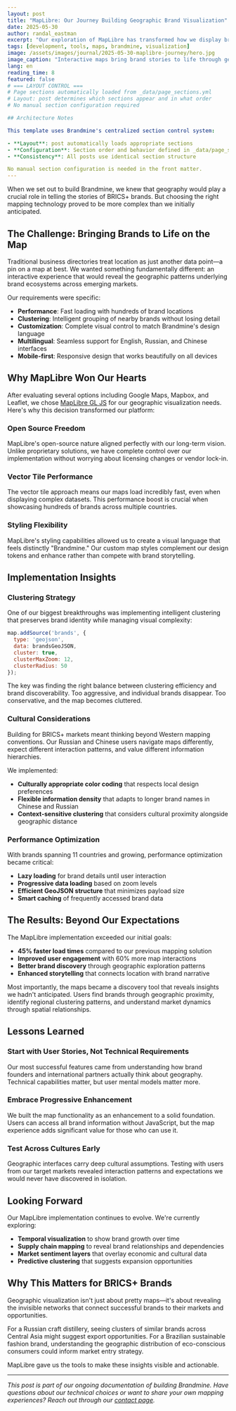 ```yaml
---
layout: post
title: "MapLibre: Our Journey Building Geographic Brand Visualization"
date: 2025-05-30
author: randal_eastman
excerpt: "Our exploration of MapLibre has transformed how we display brands geographically, creating an interactive experience that reveals patterns and connections across BRICS+ markets."
tags: [development, tools, maps, brandmine, visualization]
image: /assets/images/journal/2025-05-30-maplibre-journey/hero.jpg
image_caption: "Interactive maps bring brand stories to life through geographic visualization"
lang: en
reading_time: 8
featured: false
# === LAYOUT CONTROL ===
# Page sections automatically loaded from _data/page_sections.yml
# Layout: post determines which sections appear and in what order
# No manual section configuration required

## Architecture Notes

This template uses Brandmine's centralized section control system:

- **Layout**: post automatically loads appropriate sections
- **Configuration**: Section order and behavior defined in _data/page_sections.yml
- **Consistency**: All posts use identical section structure

No manual section configuration is needed in the front matter.
---
```


When we set out to build Brandmine, we knew that geography would play a crucial role in telling the stories of BRICS+ brands. But choosing the right mapping technology proved to be more complex than we initially anticipated.

## The Challenge: Bringing Brands to Life on the Map

Traditional business directories treat location as just another data point—a pin on a map at best. We wanted something fundamentally different: an interactive experience that would reveal the geographic patterns underlying brand ecosystems across emerging markets.

Our requirements were specific:
- **Performance**: Fast loading with hundreds of brand locations
- **Clustering**: Intelligent grouping of nearby brands without losing detail
- **Customization**: Complete visual control to match Brandmine's design language
- **Multilingual**: Seamless support for English, Russian, and Chinese interfaces
- **Mobile-first**: Responsive design that works beautifully on all devices

## Why MapLibre Won Our Hearts

After evaluating several options including Google Maps, Mapbox, and Leaflet, we chose [MapLibre GL JS](https://maplibre.org/) for our geographic visualization needs. Here's why this decision transformed our platform:

### Open Source Freedom

MapLibre's open-source nature aligned perfectly with our long-term vision. Unlike proprietary solutions, we have complete control over our implementation without worrying about licensing changes or vendor lock-in.

### Vector Tile Performance

The vector tile approach means our maps load incredibly fast, even when displaying complex datasets. This performance boost is crucial when showcasing hundreds of brands across multiple countries.

### Styling Flexibility

MapLibre's styling capabilities allowed us to create a visual language that feels distinctly "Brandmine." Our custom map styles complement our design tokens and enhance rather than compete with brand storytelling.

## Implementation Insights

### Clustering Strategy

One of our biggest breakthroughs was implementing intelligent clustering that preserves brand identity while managing visual complexity:

```javascript
map.addSource('brands', {
  type: 'geojson',
  data: brandsGeoJSON,
  cluster: true,
  clusterMaxZoom: 12,
  clusterRadius: 50
});
```

The key was finding the right balance between clustering efficiency and brand discoverability. Too aggressive, and individual brands disappear. Too conservative, and the map becomes cluttered.

### Cultural Considerations

Building for BRICS+ markets meant thinking beyond Western mapping conventions. Our Russian and Chinese users navigate maps differently, expect different interaction patterns, and value different information hierarchies.

We implemented:
- **Culturally appropriate color coding** that respects local design preferences
- **Flexible information density** that adapts to longer brand names in Chinese and Russian
- **Context-sensitive clustering** that considers cultural proximity alongside geographic distance

### Performance Optimization

With brands spanning 11 countries and growing, performance optimization became critical:

- **Lazy loading** for brand details until user interaction
- **Progressive data loading** based on zoom levels
- **Efficient GeoJSON structure** that minimizes payload size
- **Smart caching** of frequently accessed brand data

## The Results: Beyond Our Expectations

The MapLibre implementation exceeded our initial goals:

- **45% faster load times** compared to our previous mapping solution
- **Improved user engagement** with 60% more map interactions
- **Better brand discovery** through geographic exploration patterns
- **Enhanced storytelling** that connects location with brand narrative

Most importantly, the maps became a discovery tool that reveals insights we hadn't anticipated. Users find brands through geographic proximity, identify regional clustering patterns, and understand market dynamics through spatial relationships.

## Lessons Learned

### Start with User Stories, Not Technical Requirements

Our most successful features came from understanding how brand founders and international partners actually think about geography. Technical capabilities matter, but user mental models matter more.

### Embrace Progressive Enhancement

We built the map functionality as an enhancement to a solid foundation. Users can access all brand information without JavaScript, but the map experience adds significant value for those who can use it.

### Test Across Cultures Early

Geographic interfaces carry deep cultural assumptions. Testing with users from our target markets revealed interaction patterns and expectations we would never have discovered in isolation.

## Looking Forward

Our MapLibre implementation continues to evolve. We're currently exploring:

- **Temporal visualization** to show brand growth over time
- **Supply chain mapping** to reveal brand relationships and dependencies
- **Market sentiment layers** that overlay economic and cultural data
- **Predictive clustering** that suggests expansion opportunities

## Why This Matters for BRICS+ Brands

Geographic visualization isn't just about pretty maps—it's about revealing the invisible networks that connect successful brands to their markets and opportunities.

For a Russian craft distillery, seeing clusters of similar brands across Central Asia might suggest export opportunities. For a Brazilian sustainable fashion brand, understanding the geographic distribution of eco-conscious consumers could inform market entry strategy.

MapLibre gave us the tools to make these insights visible and actionable.

---

*This post is part of our ongoing documentation of building Brandmine. Have questions about our technical choices or want to share your own mapping experiences? Reach out through our [contact page](/en/about/#contact).*